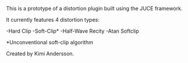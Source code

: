 This is a prototype of a distortion plugin built using the JUCE framework.

It currently features 4 distortion types:

-Hard Clip
-Soft-Clip*
-Half-Wave Recity
-Atan Softclip

*Unconventional soft-clip algorithm

Created by Kimi Andersson.

